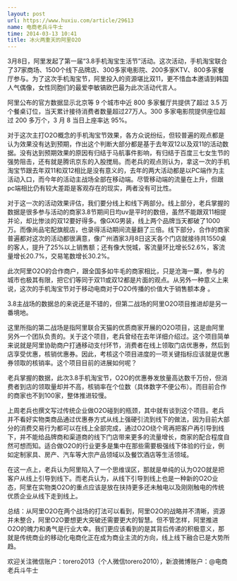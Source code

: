 ```yaml
---
layout: post
url: https://www.huxiu.com/article/29613
name: 电商老兵斗牛士
time: 2014-03-13 10:41
title: 冰火两重天的阿里O2O
---
```

3月8日，阿里发起了第一届“3.8手机淘宝生活节”活动。这次活动，手机淘宝联合了37家商场、1500个线下品牌店、300多家电影院、200多家KTV、800多家餐厅参与。为了这次手机淘宝节，阿里投入的资源堪比双11，更不惜血本邀请到韩国人气偶像，女性同胞们的最爱李敏镐欧巴最为此次活动代言人。

阿里公布的官方数据显示北京等 9 个城市中近 800 多家餐厅共提供了超过 3.5 万个餐桌订位，当天累计接待消费者数量超过27万人。300 多家电影院提供座位超过 200 多万个，3 月 8 当日上座率达 95%。

对于这次主打O2O概念的手机淘宝节效果，各方众说纷纭，但较普遍的观点都是认为效果没有达到预期，作出这个判断大部分都是基于去年双12以及双11的活动数据。没有达到预期效果的原因有归结于马航事件影响，有归结于百度三七女生节的强势阻击，还有就是腾讯京东的入股搅局。而老兵的观点则认为，拿这一次的手机淘宝节跟去年双11和双12相比是没有意义的，去年的两大活动都是以PC端作为主活动入口，而今年的活动主战场全部在移动端。尽管移动端的流量在上升，但跟pc端相比仍有较大差距是客观存在的现实，两者没有可比性。

对于这一次的活动效果评估，我们要分线上和线下两部分。线上部分，老兵掌握的数据是很多参与活动的商家3.8节期间日均uv是平时的数倍，虽然不能跟双11相提并论，却比惨淡的双12要好得多。像GXG男装，线上两个品牌当天都破了1000万。而像尚品宅配旗舰店，也录得活动期间流量翻了三倍。线下部分，合作的商家普遍都对这次的活动都很满意，像广州酒家3月8日这天各个门店就接待共1550桌的客人，提升了25%以上销售额；还有像大悦城，客流量环比增长52.6%，客流量增长20.7%，交易笔数增长30.2%。

此次阿里O2O的合作商户，跟全国多如牛毛的商家相比，只是沧海一粟，参与的城市也极其有限，把它们等同于双11或双12都是片面的观点。从另外一种意义上来说，这次的手机淘宝节对于移动电商对于O2O传播的价值大于销售额本身 。

3.8主战场的数据总的来说还是不错的，但第二战场的阿里O2O项目推进却是另一番境地。

这里所指的第二战场是指阿里联合天猫的优质商家开展的O2O项目，这是由阿里另外一个团队负责的。关于这个项目，老兵曾经在去年详细介绍过。这个项目简单来说就是阿里协助商户打通移动支付环节，消费者在线上领取门店优惠券，然后到店享受优惠，核销优惠券。因此，考核这个项目进度的一项关键指标应该就是优惠券领取的核销率。这个项目目前的进展如何呢？

老兵掌握的数据，此次3.8手机淘宝节，O2O的优惠券发放量高达数千万份，但消费者到店的领取量却并不高，核销率在个位数（具体数字不便公布）。而目前合作的商家也不到100家，整体推进较慢。

上周老兵也撰文写过传统企业做O2O碰到的瓶颈，其中就有谈到这个项目。老兵并不看好实物类商品通过优惠券方式从线上强硬引流到线下的做法，因为目前大部分的消费交易行为都可以在线上全部完成，通过O2O绕个弯再把客户再引导到线下，并不能给品牌商和渠道商的线下门店带来更多的流量增长，商家的配合程度自然可想而知。适合做O2O的行业更多是集中在那些需要极强线下体验的行业，例如定制家具、房产、汽车等大宗产品领域以及餐饮酒店等生活领域。

在这一点上，老兵认为阿里陷入了一个思维误区，那就是单纯的认为O2O就是把客户从线上引导到线下。而老兵认为，从线下引导到线上也是一种新的O2O业态，阿里在实物类O2O的重点应该是放在扶持更多还未触电以及刚刚触电的传统优质企业从线下走到线上。

总结：从阿里O2O在两个战场的打法可以看到，阿里O2O的战略并不清晰，资源并未整合，阿里O2O要想更大突破还需要更大的智慧。但不管怎样，阿里推进O2O的魄力和勇气是行业大幸。我们更应该看到的是其背后传递的积极意义，那就是传统商业的移动化电商化正在成为商业主流的方向，线上线下融合已是大势所趋。

欢迎关注微信账户：torero2013（个人微信torero2010），新浪微博账户：@电商老兵斗牛士

